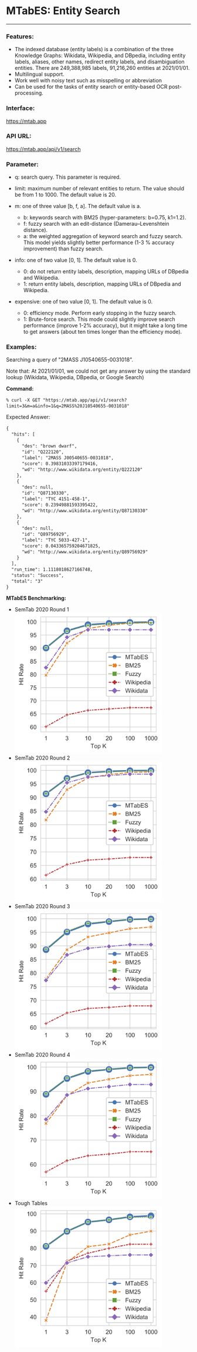 MTabES: Entity Search
===========
---

### Features: 
- The indexed database (entity labels) is a combination of the three Knowledge Graphs: Wikidata, Wikipedia, and DBpedia, including entity labels, aliases, other names, redirect entity labels, and disambiguation entities. There are 249,388,985 labels, 91,216,260 entities at 2021/01/01.
- Multilingual support.
- Work well with noisy text such as misspelling or abbreviation
- Can be used for the tasks of entity search or entity-based OCR post-processing.


### Interface:
https://mtab.app

### API URL:
https://mtab.app/api/v1/search

### Parameter: 
- q: search query. This parameter is required.
- limit: maximum number of relevant entities to return. The value should be from 1 to 1000. The default value is 20.
- m: one of three value [b, f, a]. The default value is a.
    - b: keywords search with BM25 (hyper-parameters: b=0.75, k1=1.2).
    - f: fuzzy search with an edit-distance (Damerau–Levenshtein distance). 
    - a: the weighted aggregation of keyword search and fuzzy search. This model yields slightly better performance (1-3 % accuracy improvement) than fuzzy search.
    
- info: one of two value [0, 1]. The default value is 0.
    - 0: do not return entity labels, description, mapping URLs of DBpedia and Wikipedia.
    - 1: return entity labels, description, mapping URLs of DBpedia and Wikipedia.
- expensive: one of two value [0, 1]. The default value is 0.
    - 0: efficiency mode. Perform early stopping in the fuzzy search. 
    - 1: Brute-force search. This mode could slightly improve search performance (improve 1-2% accuracy), but it might take a long time to get answers (about ten times longer than the efficiency mode).
### Examples:
Searching a query of "2MASS J10540655-0031018". 

Note that: At 2021/01/01, we could not get any answer by using the standard lookup (Wikidata, Wikipedia, DBpedia, or Google Search) 

**Command:** 
```
% curl -X GET "https://mtab.app/api/v1/search?limit=3&m=a&info=1&q=2MASS%20J10540655-0031018"
```
Expected Answer:
```json5
{
  "hits": [
    {
      "des": "brown dwarf",
      "id": "Q222120",
      "label": "2MASS J00540655-0031018",
      "score": 0.39831033397179416,
      "wd": "http://www.wikidata.org/entity/Q222120"
    },
    {
      "des": null,
      "id": "Q87130330",
      "label": "TYC 4151-458-1",
      "score": 0.23949881593395422,
      "wd": "http://www.wikidata.org/entity/Q87130330"
    },
    {
      "des": null,
      "id": "Q89756929",
      "label": "TYC 5033-427-1",
      "score": 0.043365759204671825,
      "wd": "http://www.wikidata.org/entity/Q89756929"
    }
  ],
  "run_time": 1.1118018627166748,
  "status": "Success",
  "total": "3"
}
```
**MTabES Benchmarking:** 
  - SemTab 2020 Round 1
    <img src="https://github.com/phucty/mtab_tool/blob/master/data/results/MTabES/SemTabR1.png" width="400">
  - SemTab 2020 Round 2
    <img src="https://github.com/phucty/mtab_tool/blob/master/data/results/MTabES/SemTabR2.png" width="400">
  - SemTab 2020 Round 3
    <img src="https://github.com/phucty/mtab_tool/blob/master/data/results/MTabES/SemTabR3.png" width="400">
  - SemTab 2020 Round 4
    <img src="https://github.com/phucty/mtab_tool/blob/master/data/results/MTabES/SemTabR4.png" width="400">
  - Tough Tables
    <img src="https://github.com/phucty/mtab_tool/blob/master/data/results/MTabES/SemTab2T.png" width="400">
